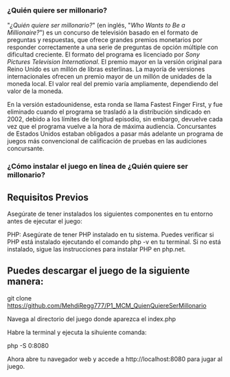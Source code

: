 ### ¿Quién quiere ser millonario?
  "_¿Quién quiere ser millonario?_" (en inglés, "_Who Wants to Be a Millionaire?_") es un concurso de televisión basado en el formato de preguntas y respuestas, que ofrece grandes premios monetarios por responder correctamente a una serie de preguntas de opción múltiple con dificultad creciente. El formato del programa es licenciado por _Sony Pictures Television International_. El premio mayor en la versión original para Reino Unido es un millón de libras esterlinas. La mayoría de versiones internacionales ofrecen un premio mayor de un millón de unidades de la moneda local. El valor real del premio varía ampliamente, dependiendo del valor de la moneda.

  En la versión estadounidense, esta ronda se llama Fastest Finger First, y fue eliminado cuando el programa se trasladó a la distribución sindicado en 2002, debido a los límites de longitud episodio, sin embargo, devuelve cada vez que el programa vuelve a la hora de máxima audiencia. Concursantes de Estados Unidos estaban obligados a pasar más adelante un programa de juegos más convencional de calificación de pruebas en las audiciones concursante.

### ¿Cómo instalar el juego en línea de ¿Quién quiere ser millonario?

## Requisitos Previos
Asegúrate de tener instalados los siguientes componentes en tu entorno antes de ejecutar el juego:

PHP: Asegúrate de tener PHP instalado en tu sistema. Puedes verificar si PHP está instalado ejecutando el comando php -v en tu terminal. Si no está instalado, sigue las instrucciones para instalar PHP en php.net.


## Puedes descargar el juego de la siguiente manera:

git clone https://github.com/MehdiRegg777/P1_MCM_QuienQuiereSerMillonario

Navega al directorio del juego donde aparezca el index.php

Habre la terminal y ejecuta la sihuiente comanda:

php -S 0:8080

Ahora abre tu navegador web y accede a http://localhost:8080 para jugar al juego.